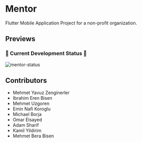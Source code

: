 # Mentor

Flutter Mobile Application Project for a non-profit organization.


## Previews

### &#128679; Current Development Status &#128296;
![mentor-status](https://user-images.githubusercontent.com/64453575/150667098-60cf2ece-9196-425d-8e52-7915ed92ef56.gif)

## Contributors

- Mehmet Yavuz Zenginerler  
- Ibrahim Eren Bisen 
- Mehmet Uzgoren
- Emin Nafi Koroglu
- Michael Borja
- Omar Elsayed
- Adam Sharif
- Kamil Yildirim
- Mehmet Bera Bisen


<!-- A few resources to get you started if this is your first Flutter project:
## Getting Started
- [Lab: Write your first Flutter app](https://flutter.dev/docs/get-started/codelab)
- [Cookbook: Useful Flutter samples](https://flutter.dev/docs/cookbook)

For help getting started with Flutter, view our
[online documentation](https://flutter.dev/docs), which offers tutorials,
samples, guidance on mobile development, and a full API reference. -->
